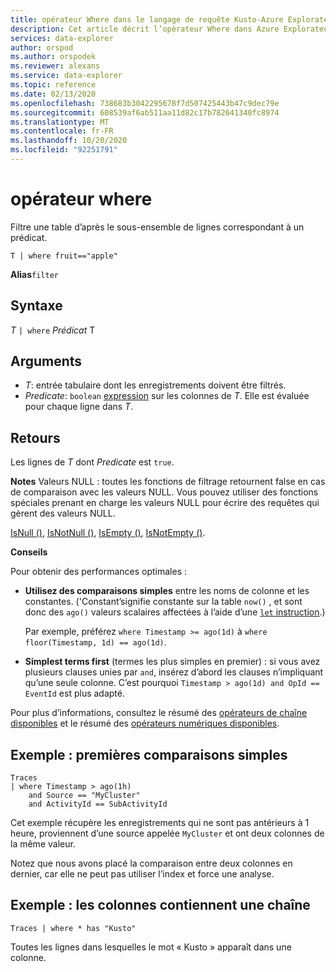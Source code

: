 ```yaml
---
title: opérateur Where dans le langage de requête Kusto-Azure Explorateur de données
description: Cet article décrit l’opérateur Where dans Azure Explorateur de données.
services: data-explorer
author: orspod
ms.author: orspodek
ms.reviewer: alexans
ms.service: data-explorer
ms.topic: reference
ms.date: 02/13/2020
ms.openlocfilehash: 738683b3042295678f7d507425443b47c9dec79e
ms.sourcegitcommit: 608539af6ab511aa11d82c17b782641340fc8974
ms.translationtype: MT
ms.contentlocale: fr-FR
ms.lasthandoff: 10/20/2020
ms.locfileid: "92251791"
---
```

# <a name="where-operator"></a>opérateur where

Filtre une table d’après le sous-ensemble de lignes correspondant à un prédicat.

```kusto
T | where fruit=="apple"
```

**Alias**`filter`

## <a name="syntax"></a>Syntaxe

*T* `| where` *Prédicat* T

## <a name="arguments"></a>Arguments

* *T*: entrée tabulaire dont les enregistrements doivent être filtrés.
* *Predicate*: `boolean` [expression](./scalar-data-types/bool.md) sur les colonnes de *T*. Elle est évaluée pour chaque ligne dans *T*.

## <a name="returns"></a>Retours

Les lignes de *T* dont *Predicate* est `true`.

**Notes** Valeurs NULL : toutes les fonctions de filtrage retournent false en cas de comparaison avec les valeurs NULL. Vous pouvez utiliser des fonctions spéciales prenant en charge les valeurs NULL pour écrire des requêtes qui gèrent des valeurs NULL.

[IsNull ()](./isnullfunction.md), [IsNotNull ()](./isnotnullfunction.md), [IsEmpty ()](./isemptyfunction.md), [IsNotEmpty ()](./isnotemptyfunction.md). 

**Conseils**

Pour obtenir des performances optimales :

* **Utilisez des comparaisons simples** entre les noms de colonne et les constantes. ('Constant’signifie constante sur la table `now()` , et sont donc des `ago()` valeurs scalaires affectées à l’aide d’une [ `let` instruction](./letstatement.md).)

    Par exemple, préférez `where Timestamp >= ago(1d)` à `where floor(Timestamp, 1d) == ago(1d)`.

* **Simplest terms first** (termes les plus simples en premier) : si vous avez plusieurs clauses unies par `and`, insérez d’abord les clauses n’impliquant qu’une seule colonne. C’est pourquoi `Timestamp > ago(1d) and OpId == EventId` est plus adapté.

Pour plus d’informations, consultez le résumé des [opérateurs de chaîne disponibles](./datatypes-string-operators.md) et le résumé des [opérateurs numériques disponibles](./numoperators.md).

## <a name="example-simple-comparisons-first"></a>Exemple : premières comparaisons simples

```kusto
Traces
| where Timestamp > ago(1h)
    and Source == "MyCluster"
    and ActivityId == SubActivityId 
```

Cet exemple récupère les enregistrements qui ne sont pas antérieurs à 1 heure, proviennent d’une source appelée `MyCluster` et ont deux colonnes de la même valeur. 

Notez que nous avons placé la comparaison entre deux colonnes en dernier, car elle ne peut pas utiliser l’index et force une analyse.

## <a name="example-columns-contain-string"></a>Exemple : les colonnes contiennent une chaîne

```kusto
Traces | where * has "Kusto"
```

Toutes les lignes dans lesquelles le mot « Kusto » apparaît dans une colonne.
 
